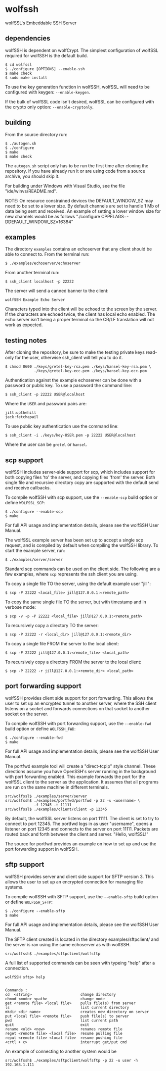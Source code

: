 wolfssh
=======

wolfSSL's Embeddable SSH Server

dependencies
------------

wolfSSH is dependent on wolfCrypt. The simplest configuration of wolfSSL
required for wolfSSH is the default build.

    $ cd wolfssl
    $ ./configure [OPTIONS] --enable-ssh
    $ make check
    $ sudo make install

To use the key generation function in wolfSSH, wolfSSL will need to be
configured with keygen: `--enable-keygen`.

If the bulk of wolfSSL code isn't desired, wolfSSL can be configured with
the crypto only option: `--enable-cryptonly`.


building
--------

From the source directory run:

    $ ./autogen.sh
    $ ./configure
    $ make
    $ make check

The `autogen.sh` script only has to be run the first time after cloning the
repository. If you have already run it or are using code from a source
archive, you should skip it.

For building under Windows with Visual Studio, see the file
"ide/winvs/README.md".

NOTE: On resource constrained devices the DEFAULT_WINDOW_SZ may need to be set
to a lower size. By default channels are set to handle 1 Mb of data being sent
and received. An example of setting a lower window size for new channels would
be as follows "./configure CPPFLAGS=-DDEFAULT_WINDOW_SZ=16384"

examples
--------

The directory `examples` contains an echoserver that any client should be able
to connect to. From the terminal run:

    $ ./examples/echoserver/echoserver

From another terminal run:

    $ ssh_client localhost -p 22222

The server will send a canned banner to the client:

    wolfSSH Example Echo Server

Characters typed into the client will be echoed to the screen by the server.
If the characters are echoed twice, the client has local echo enabled. The
echo server isn't being a proper terminal so the CR/LF translation will not
work as expected.


testing notes
-------------

After cloning the repository, be sure to make the testing private keys read-
only for the user, otherwise ssh_client will tell you to do it.

    $ chmod 0600 ./keys/gretel-key-rsa.pem ./keys/hansel-key-rsa.pem \
                 ./keys/gretel-key-ecc.pem ./keys/hansel-key-ecc.pem

Authentication against the example echoserver can be done with a password or
public key. To use a password the command line:

    $ ssh_client -p 22222 USER@localhost

Where the `USER` and password pairs are:

    jill:upthehill
    jack:fetchapail

To use public key authentication use the command line:

    $ ssh_client -i ./keys/key-USER.pem -p 22222 USER@localhost

Where the user can be `gretel` or `hansel`.


scp support
-----------

wolfSSH includes server-side support for scp, which includes support for both
copying files 'to' the server, and copying files 'from' the server. Both
single file and recursive directory copy are supported with the default
send and receive callbacks.

To compile wolfSSH with scp support, use the `--enable-scp` build option
or define `WOLFSSL_SCP`:

    $ ./configure --enable-scp
    $ make

For full API usage and implementation details, please see the wolfSSH User
Manual.

The wolfSSL example server has been set up to accept a single scp request,
and is compiled by default when compiling the wolfSSH library. To start the
example server, run:

    $ ./examples/server/server

Standard scp commands can be used on the client side. The following are a
few examples, where `scp` represents the ssh client you are using.

To copy a single file TO the server, using the default example user "jill":

    $ scp -P 22222 <local_file> jill@127.0.0.1:<remote_path>

To copy the same single file TO the server, but with timestamp and in
verbose mode:

    $ scp -v -p -P 22222 <local_file> jill@127.0.0.1:<remote_path>

To recursively copy a directory TO the server:

    $ scp -P 22222 -r <local_dir> jill@127.0.0.1:<remote_dir>

To copy a single file FROM the server to the local client:

    $ scp -P 22222 jill@127.0.0.1:<remote_file> <local_path>

To recursively copy a directory FROM the server to the local client:

    $ scp -P 22222 -r jill@127.0.0.1:<remote_dir> <local_path>


port forwarding support
-----------------------

wolfSSH provides client side support for port forwarding. This allows the user
to set up an encrypted tunnel to another server, where the SSH client listens
on a socket and forwards connections on that socket to another socket on
the server.

To compile wolfSSH with port forwarding support, use the `--enable-fwd` build
option or define `WOLFSSH_FWD`:

    $ ./configure --enable-fwd
    $ make

For full API usage and implementation details, please see the wolfSSH User
Manual.

The portfwd example tool will create a "direct-tcpip" style channel. These
directions assume you have OpenSSH's server running in the background with
port forwarding enabled. This example forwards the port for the wolfSSL
client to the server as the application. It assumes that all programs are run
on the same machine in different terminals.

    src/wolfssl$ ./examples/server/server
    src/wolfssh$ ./examples/portfwd/portfwd -p 22 -u <username> \
                 -f 12345 -t 11111
    src/wolfssl$ ./examples/client/client -p 12345

By default, the wolfSSL server listens on port 11111. The client is set to
try to connect to port 12345. The portfwd logs in as user "username", opens
a listener on port 12345 and connects to the server on port 11111. Packets
are routed back and forth between the client and server. "Hello, wolfSSL!"

The source for portfwd provides an example on how to set up and use the
port forwarding support in wolfSSH.


sftp support
------------

wolfSSH provides server and client side support for SFTP version 3. This
allows the user to set up an encrypted connection for managing file systems.

To compile wolfSSH with SFTP support, use the `--enable-sftp` build option or
define `WOLFSSH_SFTP`:

    $ ./configure --enable-sftp
    $ make

For full API usage and implementation details, please see the wolfSSH User
Manual.

The SFTP client created is located in the directory examples/sftpclient/ and the
server is ran using the same echoserver as with wolfSSH.

    src/wolfssh$ ./examples/sftpclient/wolfsftp

A full list of supported commands can be seen with typeing "help" after a
connection.


```
wolfSSH sftp> help


Commands :
cd  <string>                      change directory
chmod <mode> <path>               change mode
get <remote file> <local file>    pulls file(s) from server
ls                                list current directory
mkdir <dir name>                  creates new directory on server
put <local file> <remote file>    push file(s) to server
pwd                               list current path
quit                              exit
rename <old> <new>                renames remote file
reget <remote file> <local file>  resume pulling file
reput <remote file> <local file>  resume pushing file
<crtl + c>                        interrupt get/put cmd
```

An example of connecting to another system would be

    src/wolfssh$ ./examples/sftpclient/wolfsftp -p 22 -u user -h 192.168.1.111

